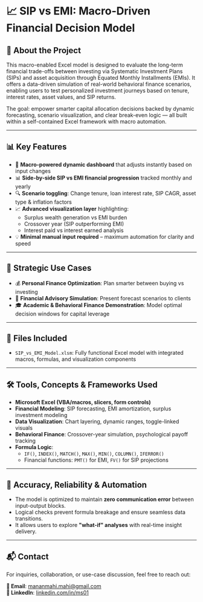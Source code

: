# 📈 SIP vs EMI: Macro-Driven Financial Decision Model

## 🧠 About the Project
This macro-enabled Excel model is designed to evaluate the long-term financial trade-offs between investing via Systematic Investment Plans (SIPs) and asset acquisition through Equated Monthly Installments (EMIs). It offers a data-driven simulation of real-world behavioral finance scenarios, enabling users to test personalized investment journeys based on tenure, interest rates, asset values, and SIP returns. 

The goal: empower smarter capital allocation decisions backed by dynamic forecasting, scenario visualization, and clear break-even logic — all built within a self-contained Excel framework with macro automation.

---

## 📊 Key Features
- 🔁 **Macro-powered dynamic dashboard** that adjusts instantly based on input changes
- 📊 **Side-by-side SIP vs EMI financial progression** tracked monthly and yearly
- 🔍 **Scenario toggling**: Change tenure, loan interest rate, SIP CAGR, asset type & inflation factors
- 📈 **Advanced visualization layer** highlighting:
  - Surplus wealth generation vs EMI burden
  - Crossover year (SIP outperforming EMI)
  - Interest paid vs interest earned analysis
- 💡 **Minimal manual input required** – maximum automation for clarity and speed

---

## 📌 Strategic Use Cases
- 💰 **Personal Finance Optimization**: Plan smarter between buying vs investing
- 🧮 **Financial Advisory Simulation**: Present forecast scenarios to clients
- 🎓 **Academic & Behavioral Finance Demonstration**: Model optimal decision windows for capital leverage

---

## 📁 Files Included
- `SIP_vs_EMI_Model.xlsm`: Fully functional Excel model with integrated macros, formulas, and visualization components

---

## 🛠️ Tools, Concepts & Frameworks Used
- **Microsoft Excel (VBA/macros, slicers, form controls)**
- **Financial Modeling**: SIP forecasting, EMI amortization, surplus investment modeling
- **Data Visualization**: Chart layering, dynamic ranges, toggle-linked visuals
- **Behavioral Finance**: Crossover-year simulation, psychological payoff tracking
- **Formula Logic**:
  - `IF()`, `INDEX()`, `MATCH()`, `MAX()`, `MIN()`, `COLUMN()`, `IFERROR()`
  - Financial functions: `PMT()` for EMI, `FV()` for SIP projections

---

## 🔐 Accuracy, Reliability & Automation
- The model is optimized to maintain **zero communication error** between input-output blocks.
- Logical checks prevent formula breakage and ensure seamless data transitions.
- It allows users to explore **"what-if" analyses** with real-time insight delivery.

---

## 📬 Contact
For inquiries, collaboration, or use-case discussion, feel free to reach out:

**📧 Email**: mananmahi.mahi@gmail.com  
**🔗 LinkedIn**: [linkedin.com/in/ms01](https://linkedin.com/in/ms01)
